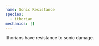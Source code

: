 ```yaml
---
name: Sonic Resistance
species:
  - ithorian
mechanics: []
---
```

Ithorians have resistance to sonic damage.
